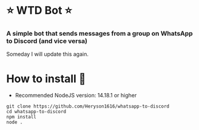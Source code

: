 # ⭐ WTD Bot ⭐

### A simple bot that sends messages from a group on WhatsApp to Discord (and vice versa)

Someday I will update this again.

# How to install 🤔

- Recommended NodeJS version: 14.18.1 or higher

```
git clone https://github.com/Heryson1616/whatsapp-to-discord
cd whatsapp-to-discord
npm install
node .
```